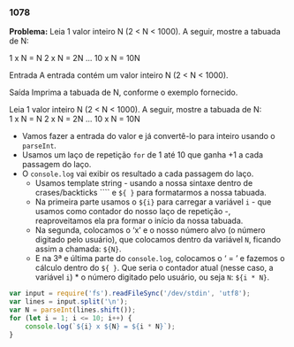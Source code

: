 ### 1078

**Problema:**  Leia 1 valor inteiro N (2 < N < 1000). A seguir, mostre a tabuada de N: 

1 x N = N      2 x N = 2N        ...       10 x N = 10N

 Entrada
 A entrada contém um valor inteiro N (2 < N < 1000).

 Saída
 Imprima a tabuada de N, conforme o exemplo fornecido.

Leia 1 valor inteiro N (2 < N < 1000). A seguir, mostre a tabuada de N:      
1 x N = N      2 x N = 2N        ...       10 x N = 10N

- Vamos fazer a entrada do valor e já convertê-lo para inteiro usando o `parseInt`.
- Usamos um laço de repetição `for` de 1 até 10 que ganha +1 a cada passagem do laço.
- O `console.log` vai exibir os resultado a cada passagem do laço.
    - Usamos template string - usando a nossa sintaxe dentro de crases/backticks  ````  e `${ }` para formatarmos a nossa tabuada.
    - Na primeira parte usamos o `${i}` para carregar a variável `i` - que usamos como contador do nosso laço de repetição -,  reaproveitamos ela pra formar o início da nossa tabuada.
    - Na segunda, colocamos o ‘x’ e o nosso número alvo (o número digitado pelo usuário), que colocamos dentro da variável `N`, ficando assim a chamada: `${N}`.
    - E na 3ª e última parte do `console.log`, colocamos o ‘ = ’ e fazemos o cálculo dentro do `${ }`. Que seria o contador atual (nesse caso, a variável `i`) * o número digitado pelo usuário, ou seja `N`: `${i * N}`.

```jsx
var input = require('fs').readFileSync('/dev/stdin', 'utf8');
var lines = input.split('\n');
var N = parseInt(lines.shift());
for (let i = 1; i <= 10; i++) {
    console.log(`${i} x ${N} = ${i * N}`);
}
```